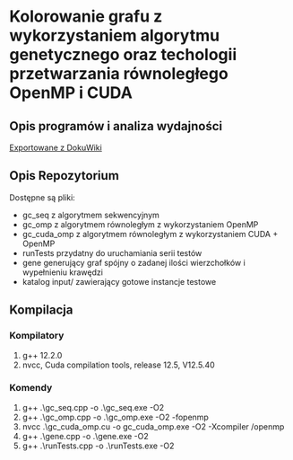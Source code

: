 # Kolorowanie grafu z wykorzystaniem algorytmu genetycznego oraz techologii przetwarzania równoległego OpenMP i CUDA
## Opis programów i analiza wydajności
[Exportowane z DokuWiki](DokuWikiExport.pdf)
## Opis Repozytorium
Dostępne są pliki:
 - gc_seq z algorytmem sekwencyjnym
 - gc_omp z algorytmem równoległym z wykorzystaniem OpenMP
 - gc_cuda_omp z algorytmem równoległym z wykorzystaniem CUDA + OpenMP
 - runTests przydatny do uruchamiania serii testów
 - gene generujący graf spójny o zadanej ilości wierzchołków i wypełnieniu krawędzi
 - katalog input/ zawierający gotowe instancje testowe
## Kompilacja
### Kompilatory
1. g++ 12.2.0
2. nvcc, Cuda compilation tools, release 12.5, V12.5.40
### Komendy
1. g++ .\gc_seq.cpp -o .\gc_seq.exe -O2
2. g++ .\gc_omp.cpp -o .\gc_omp.exe -O2 -fopenmp
3. nvcc .\gc_cuda_omp.cu -o gc_cuda_omp.exe -O2 -Xcompiler /openmp
4. g++ .\gene.cpp -o .\gene.exe -O2
5. g++ .\runTests.cpp -o .\runTests.exe -O2
